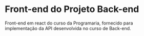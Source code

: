 # Front-end do Projeto Back-end

Front-end em react do curso da Programaria, fornecido para implementação da API desenvolvida no curso de Back-end.

